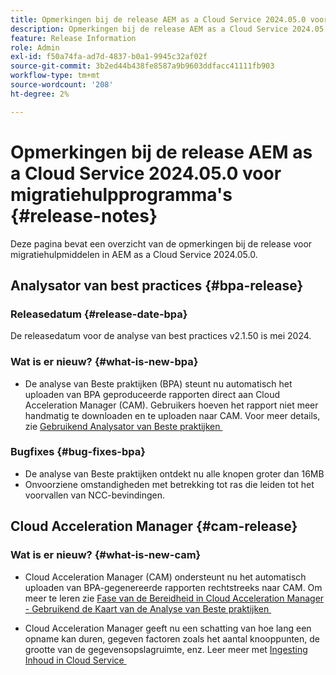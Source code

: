 ```yaml
---
title: Opmerkingen bij de release AEM as a Cloud Service 2024.05.0 voor migratiehulpprogramma's
description: Opmerkingen bij de release AEM as a Cloud Service 2024.05.0 voor migratiehulpprogramma's
feature: Release Information
role: Admin
exl-id: f50a74fa-ad7d-4837-b0a1-9945c32af02f
source-git-commit: 3b2ed44b438fe8587a9b9603ddfacc41111fb903
workflow-type: tm+mt
source-wordcount: '208'
ht-degree: 2%

---
```


# Opmerkingen bij de release AEM as a Cloud Service 2024.05.0 voor migratiehulpprogramma&#39;s {#release-notes}

Deze pagina bevat een overzicht van de opmerkingen bij de release voor migratiehulpmiddelen in AEM as a Cloud Service 2024.05.0.

## Analysator van best practices {#bpa-release}

### Releasedatum {#release-date-bpa}

De releasedatum voor de analyse van best practices v2.1.50 is mei 2024.

### Wat is er nieuw? {#what-is-new-bpa}

* De analyse van Beste praktijken (BPA) steunt nu automatisch het uploaden van BPA geproduceerde rapporten direct aan Cloud Acceleration Manager (CAM). Gebruikers hoeven het rapport niet meer handmatig te downloaden en te uploaden naar CAM. Voor meer details, zie [&#x200B; Gebruikend Analysator van Beste praktijken &#x200B;](/help/journey-migration/best-practices-analyzer/using-best-practices-analyzer.md)

### Bugfixes {#bug-fixes-bpa}

* De analyse van Beste praktijken ontdekt nu alle knopen groter dan 16MB
* Onvoorziene omstandigheden met betrekking tot ras die leiden tot het voorvallen van NCC-bevindingen.

## Cloud Acceleration Manager {#cam-release}

### Wat is er nieuw? {#what-is-new-cam}

* Cloud Acceleration Manager (CAM) ondersteunt nu het automatisch uploaden van BPA-gegenereerde rapporten rechtstreeks naar CAM. Om meer te leren zie [&#x200B; Fase van de Bereidheid in Cloud Acceleration Manager - Gebruikend de Kaart van de Analyse van Beste praktijken &#x200B;](/help/journey-migration/cloud-acceleration-manager/using-cam/cam-readiness-phase.md#best-practices-analysis)

* Cloud Acceleration Manager geeft nu een schatting van hoe lang een opname kan duren, gegeven factoren zoals het aantal knooppunten, de grootte van de gegevensopslagruimte, enz. Leer meer met [&#x200B; Ingesting Inhoud in Cloud Service &#x200B;](/help/journey-migration/content-transfer-tool/using-content-transfer-tool/ingesting-content.md)
